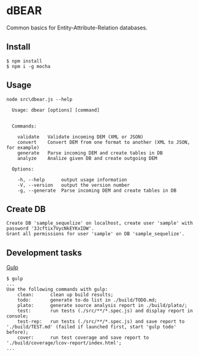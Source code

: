 # dBEAR

Common basics for Entity-Attribute-Relation databases.


## Install

    $ npm install
    $ npm i -g mocha


## Usage

    node src\dbear.js --help
    
      Usage: dbear [options] [command]
    
    
      Commands:
    
        validate   Validate incoming DEM (XML or JSON)
        convert    Convert DEM from one format to another (XML to JSON, for example)
        generate   Parse incoming DEM and create tables in DB
        analyze    Analize given DB and create outgoing DEM
    
      Options:
    
        -h, --help      output usage information
        -V, --version   output the version number
        -g, --generate  Parse incoming DEM and create tables in DB




## Create DB
    
    Create DB 'sample_sequelize' on localhost, create user 'sample' with password '3Jcftix7VycNkEYKxIDW'. 
    Grant all permissions for user 'sample' on DB 'sample_sequelize'.


## Development tasks
[Gulp](https://github.com/gulpjs/gulp)

    $ gulp
    ...
    Use the following commands with gulp:
        clean:      clean up build results;
        todo:       generate to-do list in ./build/TODO.md;
        plato:      generate source analysis report in ./build/plato/;
        test:       run tests (./src/**/*.spec.js) and display report in console;
        test-rep:   run tests (./src/**/*.spec.js) and save report to './build/TEST.md' (failed if launched first, start 'gulp todo' before);
        cover:      run test coverage and save report to './build/coverage/lcov-report/index.html';
    ...